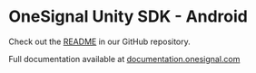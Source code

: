 # OneSignal Unity SDK - Android
Check out the [README](https://github.com/OneSignal/OneSignal-Unity-SDK/README.md) in our GitHub repository.

Full documentation available at [documentation.onesignal.com](https://documentation.onesignal.com/docs/unity-sdk-setup)
